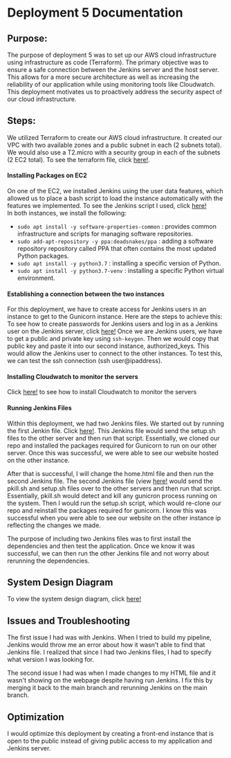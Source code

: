 # Deployment 5 Documentation

## Purpose:
The purpose of deployment 5 was to set up our AWS cloud infrastructure using infrastructure as code (Terraform). The primary objective was to ensure a safe connection between the Jenkins server and the host server. This allows for a more secure architecture as well as increasing the reliability of our application while using monitoring tools like Cloudwatch. This deployment motivates us to proactively address the security aspect of our cloud infrastructure.

## Steps:
We utilized Terraform to create our AWS cloud infrastructure. It created our VPC with two available zones and a public subnet in each (2 subnets total). We would also use a T2.micro with a security group in each of the subnets (2 EC2 total). To see the terraform file, click [here!](https://github.com/auzhangLABS/c4_deployment-5/blob/main/main.tf). 

#### Installing Packages on EC2
On one of the EC2, we installed Jenkins using the user data features, which allowed us to place a bash script to load the instance automatically with the features we implemented. To see the Jenkins script I used, click [here!](https://github.com/auzhangLABS/c4_deployment-5/blob/main/jenkins.sh)
<br>
In both instances, we install the following: <br>
- `sudo apt install -y software-properties-common` : provides common infrastructure and scripts for managing software repositories.
- `sudo add-apt-repository -y ppa:deadsnakes/ppa` : adding a software repository repository called PPA that often contains the most updated Python packages. <br>
- `sudo apt install -y python3.7` : installing a specific version of Python. <br>
- `sudo apt install -y python3.7-venv` : installing a specific Python virtual environment. <br>

#### Establishing a connection between the two instances
For this deployment, we have to create access for Jenkins users in an instance to get to the Gunicorn instance. Here are the steps to achieve this:
To see how to create passwords for Jenkins users and log in as a Jenkins user on the Jenkins server, click [here!](https://github.com/auzhangLABS/c4_deployment3)
Once we are Jenkins users, we have to get a public and private key using `ssh-keygen`. Then we would copy that public key and paste it into our second instance, authorized_keys. This would allow the Jenkins user to connect to the other instances. To test this, we can test the ssh connection (ssh user@ipaddress).

#### Installing Cloudwatch to monitor the servers
Click [here!](https://github.com/auzhangLABS/Deployment4/tree/main#installing-the-monitoring-tool-onto-ec2) to see how to install Cloudwatch to monitor the servers

#### Running Jenkins Files
Within this deployment, we had two Jenkins files. We started out by running the first Jenkin file. Click [here!](https://github.com/auzhangLABS/c4_deployment-5/blob/main/Jenkinsfilev1). This Jenkins file would send the setup.sh files to the other server and then run that script. Essentially, we cloned our repo and installed the packages required for Gunicorn to run on our other server. Once this was successful, we were able to see our website hosted on the other instance.

After that is successful, I will change the home.html file and then run the second Jenkins file. The second Jenkins file (view [here!](https://github.com/auzhangLABS/c4_deployment-5/blob/main/Jenkinsfilev2) would send the pkill.sh and setup.sh files over to the other servers and then run that script. Essentially, pkill.sh would detect and kill any gunicron process running on the system. Then I would run the setup.sh script, which would re-clone our repo and reinstall the packages required for gunicorn. I know this was successful when you were able to see our website on the other instance ip reflecting the changes we made. 

The purpose of including two Jenkins files was to first install the dependencies and then test the application. Once we know it was successful, we can then run the other Jenkins file and not worry about rerunning the dependencies.

## System Design Diagram
To view the system design diagram, click [here!](https://github.com/auzhangLABS/c4_deployment-5/blob/main/d5.drawio.png)

## Issues and Troubleshooting
The first issue I had was with Jenkins. When I tried to build my pipeline, Jenkins would throw me an error about how it wasn't able to find that Jenkins file. I realized that since I had two Jenkins files, I had to specify what version I was looking for.

The second issue I had was when I made changes to my HTML file and it wasn't showing on the webpage despite having run Jenkins. I fix this by merging it back to the main branch and rerunning Jenkins on the main branch.

## Optimization
I would optimize this deployment by creating a front-end instance that is open to the public instead of giving public access to my application and Jenkins server.















